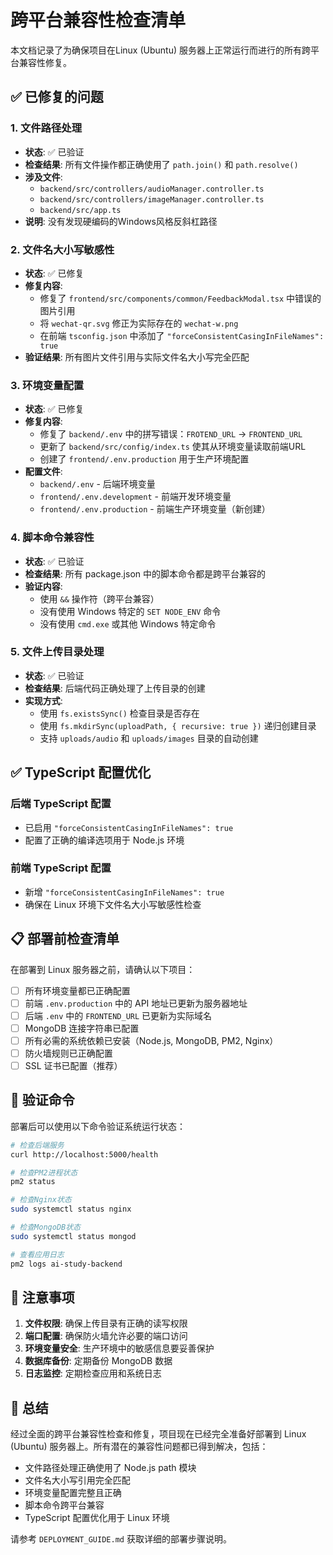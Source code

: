 # 跨平台兼容性检查清单

本文档记录了为确保项目在Linux (Ubuntu) 服务器上正常运行而进行的所有跨平台兼容性修复。

## ✅ 已修复的问题

### 1. 文件路径处理
- **状态**: ✅ 已验证
- **检查结果**: 所有文件操作都正确使用了 `path.join()` 和 `path.resolve()`
- **涉及文件**:
  - `backend/src/controllers/audioManager.controller.ts`
  - `backend/src/controllers/imageManager.controller.ts`
  - `backend/src/app.ts`
- **说明**: 没有发现硬编码的Windows风格反斜杠路径

### 2. 文件名大小写敏感性
- **状态**: ✅ 已修复
- **修复内容**:
  - 修复了 `frontend/src/components/common/FeedbackModal.tsx` 中错误的图片引用
  - 将 `wechat-qr.svg` 修正为实际存在的 `wechat-w.png`
  - 在前端 `tsconfig.json` 中添加了 `"forceConsistentCasingInFileNames": true`
- **验证结果**: 所有图片文件引用与实际文件名大小写完全匹配

### 3. 环境变量配置
- **状态**: ✅ 已修复
- **修复内容**:
  - 修复了 `backend/.env` 中的拼写错误：`FROTEND_URL` → `FRONTEND_URL`
  - 更新了 `backend/src/config/index.ts` 使其从环境变量读取前端URL
  - 创建了 `frontend/.env.production` 用于生产环境配置
- **配置文件**:
  - `backend/.env` - 后端环境变量
  - `frontend/.env.development` - 前端开发环境变量
  - `frontend/.env.production` - 前端生产环境变量（新创建）

### 4. 脚本命令兼容性
- **状态**: ✅ 已验证
- **检查结果**: 所有 package.json 中的脚本命令都是跨平台兼容的
- **验证内容**:
  - 使用 `&&` 操作符（跨平台兼容）
  - 没有使用 Windows 特定的 `SET NODE_ENV` 命令
  - 没有使用 `cmd.exe` 或其他 Windows 特定命令

### 5. 文件上传目录处理
- **状态**: ✅ 已验证
- **检查结果**: 后端代码正确处理了上传目录的创建
- **实现方式**:
  - 使用 `fs.existsSync()` 检查目录是否存在
  - 使用 `fs.mkdirSync(uploadPath, { recursive: true })` 递归创建目录
  - 支持 `uploads/audio` 和 `uploads/images` 目录的自动创建

## ✅ TypeScript 配置优化

### 后端 TypeScript 配置
- 已启用 `"forceConsistentCasingInFileNames": true`
- 配置了正确的编译选项用于 Node.js 环境

### 前端 TypeScript 配置
- 新增 `"forceConsistentCasingInFileNames": true`
- 确保在 Linux 环境下文件名大小写敏感性检查

## 📋 部署前检查清单

在部署到 Linux 服务器之前，请确认以下项目：

- [ ] 所有环境变量都已正确配置
- [ ] 前端 `.env.production` 中的 API 地址已更新为服务器地址
- [ ] 后端 `.env` 中的 `FRONTEND_URL` 已更新为实际域名
- [ ] MongoDB 连接字符串已配置
- [ ] 所有必需的系统依赖已安装（Node.js, MongoDB, PM2, Nginx）
- [ ] 防火墙规则已正确配置
- [ ] SSL 证书已配置（推荐）

## 🔧 验证命令

部署后可以使用以下命令验证系统运行状态：

```bash
# 检查后端服务
curl http://localhost:5000/health

# 检查PM2进程状态
pm2 status

# 检查Nginx状态
sudo systemctl status nginx

# 检查MongoDB状态
sudo systemctl status mongod

# 查看应用日志
pm2 logs ai-study-backend
```

## 📝 注意事项

1. **文件权限**: 确保上传目录有正确的读写权限
2. **端口配置**: 确保防火墙允许必要的端口访问
3. **环境变量安全**: 生产环境中的敏感信息要妥善保护
4. **数据库备份**: 定期备份 MongoDB 数据
5. **日志监控**: 定期检查应用和系统日志

## 🎯 总结

经过全面的跨平台兼容性检查和修复，项目现在已经完全准备好部署到 Linux (Ubuntu) 服务器上。所有潜在的兼容性问题都已得到解决，包括：

- 文件路径处理正确使用了 Node.js path 模块
- 文件名大小写引用完全匹配
- 环境变量配置完整且正确
- 脚本命令跨平台兼容
- TypeScript 配置优化用于 Linux 环境

请参考 `DEPLOYMENT_GUIDE.md` 获取详细的部署步骤说明。